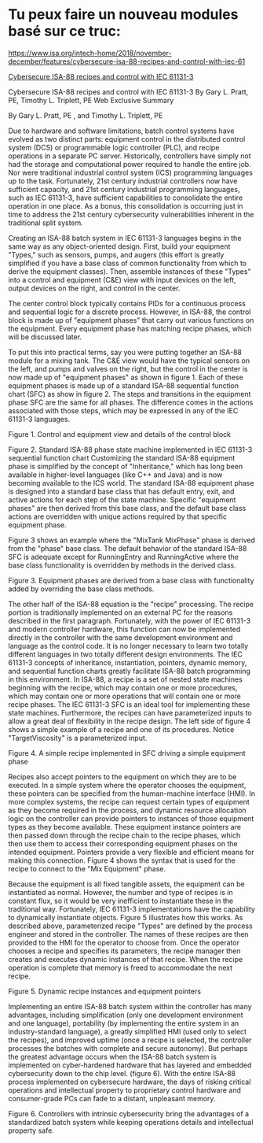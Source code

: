 # Tu peux faire un nouveau modules basé sur ce truc:

https://www.isa.org/intech-home/2018/november-december/features/cybersecure-isa-88-recipes-and-control-with-iec-61

[Cybersecure ISA-88 recipes and control with IEC 61131-3](https://www.isa.org/intech-home/2018/november-december/features/cybersecure-isa-88-recipes-and-control-with-iec-61)




Cybersecure ISA-88 recipes and control with IEC 61131-3
By Gary L. Pratt, PE, Timothy L. Triplett, PE
Web Exclusive
Summary

By Gary L. Pratt, PE , and Timothy L. Triplett, PE

Due to hardware and software limitations, batch control systems have evolved as two distinct parts: equipment control in the distributed control system (DCS) or programmable logic controller (PLC), and recipe operations in a separate PC server. Historically, controllers have simply not had the storage and computational power required to handle the entire job. Nor were traditional industrial control system (ICS) programming languages up to the task. Fortunately, 21st century industrial controllers now have sufficient capacity, and 21st century industrial programming languages, such as IEC 61131-3, have sufficient capabilities to consolidate the entire operation in one place. As a bonus, this consolidation is occurring just in time to address the 21st century cybersecurity vulnerabilities inherent in the traditional split system.

Creating an ISA-88 batch system in IEC 61131-3 languages begins in the same way as any object-oriented design. First, build your equipment "Types," such as sensors, pumps, and augers (this effort is greatly simplified if you have a base class of common functionality from which to derive the equipment classes). Then, assemble instances of these "Types" into a control and equipment (C&E) view with input devices on the left, output devices on the right, and control in the center.

The center control block typically contains PIDs for a continuous process and sequential logic for a discrete process. However, in ISA-88, the control block is made up of "equipment phases" that carry out various functions on the equipment. Every equipment phase has matching recipe phases, which will be discussed later.

To put this into practical terms, say you were putting together an ISA-88 module for a mixing tank. The C&E view would have the typical sensors on the left, and pumps and valves on the right, but the control in the center is now made up of "equipment phases" as shown in figure 1. Each of these equipment phases is made up of a standard ISA-88 sequential function chart (SFC) as show in figure 2. The steps and transitions in the equipment phase SFC are the same for all phases. The difference comes in the actions associated with those steps, which may be expressed in any of the IEC 61131-3 languages.


Figure 1. Control and equipment view and details of the control block


Figure 2. Standard ISA-88 phase state machine implemented in IEC 61131-3 sequential function chart
Customizing the standard ISA-88 equipment phase is simplified by the concept of "Inheritance," which has long been available in higher-level languages (like C++ and Java) and is now becoming available to the ICS world. The standard ISA-88 equipment phase is designed into a standard base class that has default entry, exit, and active actions for each step of the state machine. Specific "equipment phases" are then derived from this base class, and the default base class actions are overridden with unique actions required by that specific equipment phase.

Figure 3 shows an example where the "MixTank MixPhase" phase is derived from the "phase" base class. The default behavior of the standard ISA-88 SFC is adequate except for RunningEntry and RunningActive where the base class functionality is overridden by methods in the derived class.

 


Figure 3. Equipment phases are derived from a base class with functionality added by overriding the base class methods.

The other half of the ISA-88 equation is the "recipe" processing. The recipe portion is traditionally implemented on an external PC for the reasons described in the first paragraph. Fortunately, with the power of IEC 61131-3 and modern controller hardware, this function can now be implemented directly in the controller with the same development environment and language as the control code. It is no longer necessary to learn two totally different languages in two totally different design environments. The IEC 61131-3 concepts of inheritance, instantiation, pointers, dynamic memory, and sequential function charts greatly facilitate ISA-88 batch programming in this environment.
In ISA-88, a recipe is a set of nested state machines beginning with the recipe, which may contain one or more procedures, which may contain one or more operations that will contain one or more recipe phases. The IEC 61131-3 SFC is an ideal tool for implementing these state machines. Furthermore, the recipes can have parameterized inputs to allow a great deal of flexibility in the recipe design. The left side of figure 4 shows a simple example of a recipe and one of its procedures. Notice "TargetViscosity" is a parameterized input.

 


Figure 4. A simple recipe implemented in SFC driving a simple equipment phase

Recipes also accept pointers to the equipment on which they are to be executed. In a simple system where the operator chooses the equipment, these pointers can be specified from the human-machine interface (HMI). In more complex systems, the recipe can request certain types of equipment as they become required in the process, and dynamic resource allocation logic on the controller can provide pointers to instances of those equipment types as they become available.
These equipment instance pointers are then passed down through the recipe chain to the recipe phases, which then use them to access their corresponding equipment phases on the intended equipment. Pointers provide a very flexible and efficient means for making this connection. Figure 4 shows the syntax that is used for the recipe to connect to the "Mix Equipment" phase.

Because the equipment is all fixed tangible assets, the equipment can be instantiated as normal. However, the number and type of recipes is in constant flux, so it would be very inefficient to instantiate these in the traditional way. Fortunately, IEC 61131-3 implementations have the capability to dynamically instantiate objects. Figure 5 illustrates how this works. As described above, parameterized recipe "Types" are defined by the process engineer and stored in the controller. The names of these recipes are then provided to the HMI for the operator to choose from. Once the operator chooses a recipe and specifies its parameters, the recipe manager then creates and executes dynamic instances of that recipe. When the recipe operation is complete that memory is freed to accommodate the next recipe.

 


Figure 5. Dynamic recipe instances and equipment pointers

Implementing an entire ISA-88 batch system within the controller has many advantages, including simplification (only one development environment and one language), portability (by implementing the entire system in an industry-standard language), a greatly simplified HMI (used only to select the recipes), and improved uptime (once a recipe is selected, the controller processes the batches with complete and secure autonomy).
But perhaps the greatest advantage occurs when the ISA-88 batch system is implemented on cyber-hardened hardware that has layered and embedded cybersecurity down to the chip level. (figure 6). With the entire ISA-88 process implemented on cybersecure hardware, the days of risking critical operations and intellectual property to proprietary control hardware and consumer-grade PCs can fade to a distant, unpleasant memory.


Figure 6. Controllers with intrinsic cybersecurity bring the advantages of a standardized batch system while keeping operations details and intellectual property safe.
